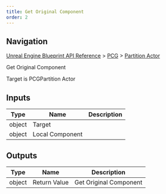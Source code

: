 ```yaml
---
title: Get Original Component
order: 2
---
```

## Navigation

[Unreal Engine Blueprint API Reference](https://dev.epicgames.com/documentation/en-us/unreal-engine/BlueprintAPI) > [PCG](https://dev.epicgames.com/documentation/en-us/unreal-engine/BlueprintAPI/PCG) > [Partition Actor](https://dev.epicgames.com/documentation/en-us/unreal-engine/BlueprintAPI/PCG/PartitionActor)

Get Original Component

Target is PCGPartition Actor

## Inputs

| Type | Name | Description |
| --- | --- | --- |
| object | Target |  |
| object | Local Component |  |

## Outputs

| Type | Name | Description |
| --- | --- | --- |
| object | Return Value | Get Original Component |
